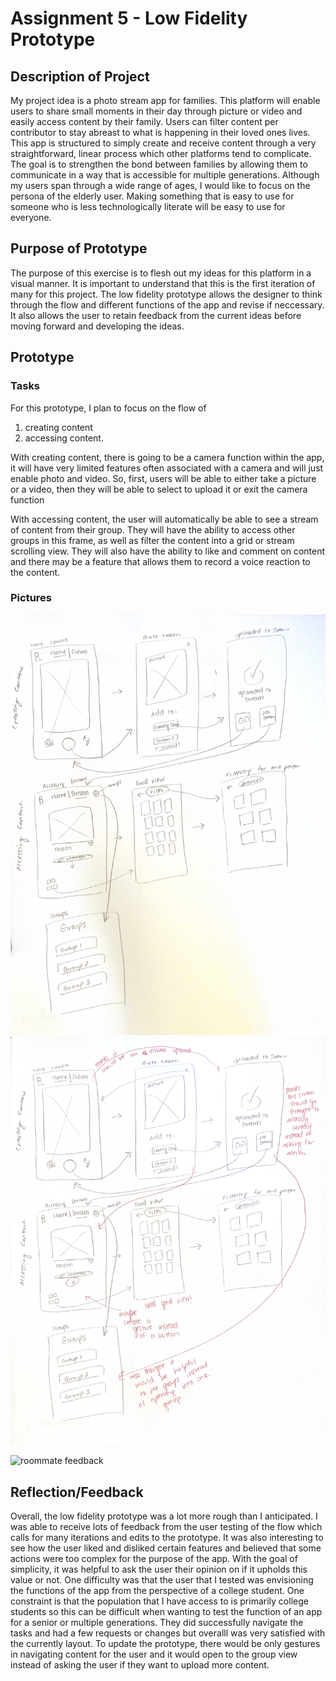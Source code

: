 # Assignment 5 - Low Fidelity Prototype 

## Description of Project 

  My project idea is a photo stream app for families. This platform will enable users to share small moments in their day through picture or video and easily access content by their family. Users can filter content per contributor to stay abreast to what is happening in their loved ones lives. This app is structured to simply create and receive content through a very straightforward, linear process which other platforms tend to complicate. The goal is to strengthen the bond between families by allowing them to communicate in a way that is accessible for multiple generations. Although my users span through a wide range of ages, I would like to focus on the persona of the elderly user. Making something that is easy to use for someone who is less technologically literate will be easy to use for everyone. 

## Purpose of Prototype 

  The purpose of this exercise is to flesh out my ideas for this platform in a visual manner. It is important to understand that this is the first iteration of many for this project. The low fidelity prototype allows the designer to think through the flow and different functions of the app and revise if neccessary. It also allows the user to retain feedback from the current ideas before moving forward and developing the ideas. 
  
## Prototype
### Tasks 
  For this prototype, I plan to focus on the flow of 
  1) creating content 
  2) accessing content. 

With creating content, there is going to be a camera function within the app, it will have very limited features often associated with a camera and will just enable photo and video. So, first, users will be able to either take a picture or a video, then they will be able to select to upload it or exit the camera function 

With accessing content, the user will automatically be able to see a stream of content from their group. They will have the ability to access other groups in this frame, as well as filter the content into a grid or stream scrolling view. They will also have the ability to like and comment on content and there may be a feature that allows them to record a voice reaction to the content. 

### Pictures 
![lo -fidelity prototype](https://github.com/aliakoe1/DH110/blob/main/a5/lofi1.png)
![feedback](https://github.com/aliakoe1/DH110/blob/main/a5/lofif.png)

![roommate feedback]()



## Reflection/Feedback 

Overall, the low fidelity prototype was a lot more rough than I anticipated. I was able to receive lots of feedback from the user testing of the flow which calls for many iterations and edits to the prototype. It was also interesting to see how the user liked and disliked certain features and believed that some actions were too complex for the purpose of the app. With the goal of simplicity, it was helpful to ask the user their opinion on if it upholds this value or not. One difficulty was that the user that I tested was envisioning the functions of the app from the perspective of a college student. One constraint is that the population that I have access to is primarily college students so this can be difficult when wanting to test the function of an app for a senior or multiple generations. They did successfully navigate the tasks and had a few requests or changes but overalll was very satisfied with the currently layout. To update the prototype, there would be only gestures in navigating content for the user and it would open to the group view instead of asking the user if they want to upload more content. 
